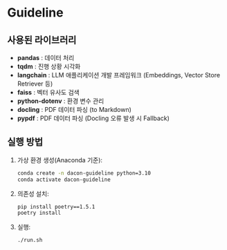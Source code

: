 # Guideline

## 사용된 라이브러리

- **pandas** : 데이터 처리
- **tqdm** : 진행 상황 시각화
- **langchain** : LLM 애플리케이션 개발 프레임워크 (Embeddings, Vector Store Retriever 등)
- **faiss** : 벡터 유사도 검색
- **python-dotenv** : 환경 변수 관리
- **docling** : PDF 데이터 파싱 (to Markdown)
- **pypdf** : PDF 데이터 파싱 (Docling 오류 발생 시 Fallback)

## 실행 방법

1. 가상 환경 생성(Anaconda 기준):
    ```bash
    conda create -n dacon-guideline python=3.10
    conda activate dacon-guideline
    ```

2. 의존성 설치:
   ```bash
   pip install poetry==1.5.1
   poetry install
   ```

3. 실행:
   ```bash
   ./run.sh
   ```
